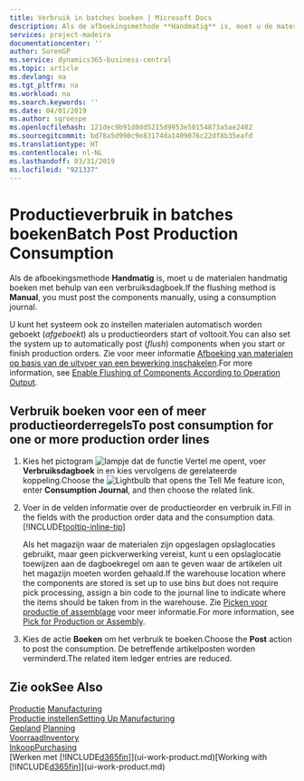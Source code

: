 ```yaml
---
title: Verbruik in batches boeken | Microsoft Docs
description: Als de afboekingsmethode **Handmatig** is, moet u de materialen handmatig boeken met behulp van een verbruiksdagboek.
services: project-madeira
documentationcenter: ''
author: SorenGP
ms.service: dynamics365-business-central
ms.topic: article
ms.devlang: na
ms.tgt_pltfrm: na
ms.workload: na
ms.search.keywords: ''
ms.date: 04/01/2019
ms.author: sgroespe
ms.openlocfilehash: 121dec9b91d0dd5215d9953e50154873a5ae2402
ms.sourcegitcommit: bd78a5d990c9e83174da1409076c22df8b35eafd
ms.translationtype: HT
ms.contentlocale: nl-NL
ms.lasthandoff: 03/31/2019
ms.locfileid: "921337"
---
```

# <a name="batch-post-production-consumption"></a><span data-ttu-id="dfa9d-103">Productieverbruik in batches boeken</span><span class="sxs-lookup"><span data-stu-id="dfa9d-103">Batch Post Production Consumption</span></span>
<span data-ttu-id="dfa9d-104">Als de afboekingsmethode **Handmatig** is, moet u de materialen handmatig boeken met behulp van een verbruiksdagboek.</span><span class="sxs-lookup"><span data-stu-id="dfa9d-104">If the flushing method is **Manual**, you must post the components manually, using a consumption journal.</span></span>

<span data-ttu-id="dfa9d-105">U kunt het systeem ook zo instellen materialen automatisch worden geboekt (*afgeboekt*) als u productieorders start of voltooit.</span><span class="sxs-lookup"><span data-stu-id="dfa9d-105">You can also set the system up to automatically post (*flush*) components when you start or finish production orders.</span></span> <span data-ttu-id="dfa9d-106">Zie voor meer informatie [Afboeking van materialen op basis van de uitvoer van een bewerking inschakelen](production-how-to-flush-components-according-to-operation-output.md).</span><span class="sxs-lookup"><span data-stu-id="dfa9d-106">For more information, see [Enable Flushing of Components According to Operation Output](production-how-to-flush-components-according-to-operation-output.md).</span></span>

## <a name="to-post-consumption-for-one-or-more-production-order-lines"></a><span data-ttu-id="dfa9d-107">Verbruik boeken voor een of meer productieorderregels</span><span class="sxs-lookup"><span data-stu-id="dfa9d-107">To post consumption for one or more production order lines</span></span>  
1.  <span data-ttu-id="dfa9d-108">Kies het pictogram ![lampje dat de functie Vertel me opent](media/ui-search/search_small.png "Vertel me wat u wilt doen"), voer **Verbruiksdagboek** in en kies vervolgens de gerelateerde koppeling.</span><span class="sxs-lookup"><span data-stu-id="dfa9d-108">Choose the ![Lightbulb that opens the Tell Me feature](media/ui-search/search_small.png "Tell me what you want to do") icon, enter **Consumption Journal**, and then choose the related link.</span></span>  
2.  <span data-ttu-id="dfa9d-109">Voer in de velden informatie over de productieorder en verbruik in.</span><span class="sxs-lookup"><span data-stu-id="dfa9d-109">Fill in the fields with the production order data and the consumption data.</span></span> [!INCLUDE[tooltip-inline-tip](includes/tooltip-inline-tip_md.md)]  

    <span data-ttu-id="dfa9d-110">Als het magazijn waar de materialen zijn opgeslagen opslaglocaties gebruikt, maar geen pickverwerking vereist, kunt u een opslaglocatie toewijzen aan de dagboekregel om aan te geven waar de artikelen uit het magazijn moeten worden gehaald.</span><span class="sxs-lookup"><span data-stu-id="dfa9d-110">If the warehouse location where the components are stored is set up to use bins but does not require pick processing, assign a bin code to the journal line to indicate where the items should be taken from in the warehouse.</span></span> <span data-ttu-id="dfa9d-111">Zie [Picken voor productie of assemblage](warehouse-how-to-pick-for-production.md) voor meer informatie.</span><span class="sxs-lookup"><span data-stu-id="dfa9d-111">For more information, see [Pick for Production or Assembly](warehouse-how-to-pick-for-production.md).</span></span>  
3.  <span data-ttu-id="dfa9d-112">Kies de actie **Boeken** om het verbruik te boeken.</span><span class="sxs-lookup"><span data-stu-id="dfa9d-112">Choose the **Post** action to post the consumption.</span></span> <span data-ttu-id="dfa9d-113">De betreffende artikelposten worden verminderd.</span><span class="sxs-lookup"><span data-stu-id="dfa9d-113">The related item ledger entries are reduced.</span></span>

## <a name="see-also"></a><span data-ttu-id="dfa9d-114">Zie ook</span><span class="sxs-lookup"><span data-stu-id="dfa9d-114">See Also</span></span>  
<span data-ttu-id="dfa9d-115">[Productie](production-manage-manufacturing.md)  </span><span class="sxs-lookup"><span data-stu-id="dfa9d-115">[Manufacturing](production-manage-manufacturing.md)  </span></span>  
[<span data-ttu-id="dfa9d-116">Productie instellen</span><span class="sxs-lookup"><span data-stu-id="dfa9d-116">Setting Up Manufacturing</span></span>](production-configure-production-processes.md)  
<span data-ttu-id="dfa9d-117">[Gepland](production-planning.md)    </span><span class="sxs-lookup"><span data-stu-id="dfa9d-117">[Planning](production-planning.md)    </span></span>  
[<span data-ttu-id="dfa9d-118">Voorraad</span><span class="sxs-lookup"><span data-stu-id="dfa9d-118">Inventory</span></span>](inventory-manage-inventory.md)  
[<span data-ttu-id="dfa9d-119">Inkoop</span><span class="sxs-lookup"><span data-stu-id="dfa9d-119">Purchasing</span></span>](purchasing-manage-purchasing.md)  
<span data-ttu-id="dfa9d-120">[Werken met [!INCLUDE[d365fin](includes/d365fin_md.md)]](ui-work-product.md)</span><span class="sxs-lookup"><span data-stu-id="dfa9d-120">[Working with [!INCLUDE[d365fin](includes/d365fin_md.md)]](ui-work-product.md)</span></span>

